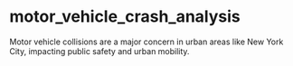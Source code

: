 # motor_vehicle_crash_analysis
Motor vehicle collisions are a major concern in urban areas like New York City, impacting public safety and urban mobility.
